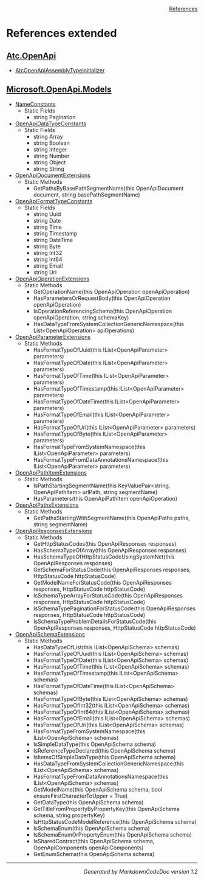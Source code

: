 <div style='text-align: right'>

[References](Index.md)

</div>


# References extended

## [Atc.OpenApi](Atc.OpenApi.md)

- [AtcOpenApiAssemblyTypeInitializer](Atc.OpenApi.md#atcopenapiassemblytypeinitializer)

## [Microsoft.OpenApi.Models](Microsoft.OpenApi.Models.md)

- [NameConstants](Microsoft.OpenApi.Models.md#nameconstants)
  -  Static Fields
     - string Pagination
- [OpenApiDataTypeConstants](Microsoft.OpenApi.Models.md#openapidatatypeconstants)
  -  Static Fields
     - string Array
     - string Boolean
     - string Integer
     - string Number
     - string Object
     - string String
- [OpenApiDocumentExtensions](Microsoft.OpenApi.Models.md#openapidocumentextensions)
  -  Static Methods
     - GetPathsByBasePathSegmentName(this OpenApiDocument document, string basePathSegmentName)
- [OpenApiFormatTypeConstants](Microsoft.OpenApi.Models.md#openapiformattypeconstants)
  -  Static Fields
     - string Uuid
     - string Date
     - string Time
     - string Timestamp
     - string DateTime
     - string Byte
     - string Int32
     - string Int64
     - string Email
     - string Uri
- [OpenApiOperationExtensions](Microsoft.OpenApi.Models.md#openapioperationextensions)
  -  Static Methods
     - GetOperationName(this OpenApiOperation openApiOperation)
     - HasParametersOrRequestBody(this OpenApiOperation openApiOperation)
     - IsOperationReferencingSchema(this OpenApiOperation openApiOperation, string schemaKey)
     - HasDataTypeFromSystemCollectionGenericNamespace(this List&lt;OpenApiOperation&gt; apiOperations)
- [OpenApiParameterExtensions](Microsoft.OpenApi.Models.md#openapiparameterextensions)
  -  Static Methods
     - HasFormatTypeOfUuid(this IList&lt;OpenApiParameter&gt; parameters)
     - HasFormatTypeOfDate(this IList&lt;OpenApiParameter&gt; parameters)
     - HasFormatTypeOfTime(this IList&lt;OpenApiParameter&gt; parameters)
     - HasFormatTypeOfTimestamp(this IList&lt;OpenApiParameter&gt; parameters)
     - HasFormatTypeOfDateTime(this IList&lt;OpenApiParameter&gt; parameters)
     - HasFormatTypeOfEmail(this IList&lt;OpenApiParameter&gt; parameters)
     - HasFormatTypeOfUri(this IList&lt;OpenApiParameter&gt; parameters)
     - HasFormatTypeOfByte(this IList&lt;OpenApiParameter&gt; parameters)
     - HasFormatTypeFromSystemNamespace(this IList&lt;OpenApiParameter&gt; parameters)
     - HasFormatTypeFromDataAnnotationsNamespace(this IList&lt;OpenApiParameter&gt; parameters)
- [OpenApiPathItemExtensions](Microsoft.OpenApi.Models.md#openapipathitemextensions)
  -  Static Methods
     - IsPathStartingSegmentName(this KeyValuePair&lt;string, OpenApiPathItem&gt; urlPath, string segmentName)
     - HasParameters(this OpenApiPathItem openApiOperation)
- [OpenApiPathsExtensions](Microsoft.OpenApi.Models.md#openapipathsextensions)
  -  Static Methods
     - GetPathsStartingWithSegmentName(this OpenApiPaths paths, string segmentName)
- [OpenApiResponsesExtensions](Microsoft.OpenApi.Models.md#openapiresponsesextensions)
  -  Static Methods
     - GetHttpStatusCodes(this OpenApiResponses responses)
     - HasSchemaTypeOfArray(this OpenApiResponses responses)
     - HasSchemaTypeOfHttpStatusCodeUsingSystemNet(this OpenApiResponses responses)
     - GetSchemaForStatusCode(this OpenApiResponses responses, HttpStatusCode httpStatusCode)
     - GetModelNameForStatusCode(this OpenApiResponses responses, HttpStatusCode httpStatusCode)
     - IsSchemaTypeArrayForStatusCode(this OpenApiResponses responses, HttpStatusCode httpStatusCode)
     - IsSchemaTypePaginationForStatusCode(this OpenApiResponses responses, HttpStatusCode httpStatusCode)
     - IsSchemaTypeProblemDetailsForStatusCode(this OpenApiResponses responses, HttpStatusCode httpStatusCode)
- [OpenApiSchemaExtensions](Microsoft.OpenApi.Models.md#openapischemaextensions)
  -  Static Methods
     - HasDataTypeOfList(this IList&lt;OpenApiSchema&gt; schemas)
     - HasFormatTypeOfUuid(this IList&lt;OpenApiSchema&gt; schemas)
     - HasFormatTypeOfDate(this IList&lt;OpenApiSchema&gt; schemas)
     - HasFormatTypeOfTime(this IList&lt;OpenApiSchema&gt; schemas)
     - HasFormatTypeOfTimestamp(this IList&lt;OpenApiSchema&gt; schemas)
     - HasFormatTypeOfDateTime(this IList&lt;OpenApiSchema&gt; schemas)
     - HasFormatTypeOfByte(this IList&lt;OpenApiSchema&gt; schemas)
     - HasFormatTypeOfInt32(this IList&lt;OpenApiSchema&gt; schemas)
     - HasFormatTypeOfInt64(this IList&lt;OpenApiSchema&gt; schemas)
     - HasFormatTypeOfEmail(this IList&lt;OpenApiSchema&gt; schemas)
     - HasFormatTypeOfUri(this IList&lt;OpenApiSchema&gt; schemas)
     - HasFormatTypeFromSystemNamespace(this IList&lt;OpenApiSchema&gt; schemas)
     - IsSimpleDataType(this OpenApiSchema schema)
     - IsReferenceTypeDeclared(this OpenApiSchema schema)
     - IsItemsOfSimpleDataType(this OpenApiSchema schema)
     - HasDataTypeFromSystemCollectionGenericNamespace(this IList&lt;OpenApiSchema&gt; schemas)
     - HasFormatTypeFromDataAnnotationsNamespace(this IList&lt;OpenApiSchema&gt; schemas)
     - GetModelName(this OpenApiSchema schema, bool ensureFirstCharacterToUpper = True)
     - GetDataType(this OpenApiSchema schema)
     - GetTitleFromPropertyByPropertyKey(this OpenApiSchema schema, string propertyKey)
     - IsHttpStatusCodeModelReference(this OpenApiSchema schema)
     - IsSchemaEnum(this OpenApiSchema schema)
     - IsSchemaEnumOrPropertyEnum(this OpenApiSchema schema)
     - IsSharedContract(this OpenApiSchema schema, OpenApiComponents openApiComponents)
     - GetEnumSchema(this OpenApiSchema schema)

<hr /><div style='text-align: right'><i>Generated by MarkdownCodeDoc version 1.2</i></div>

